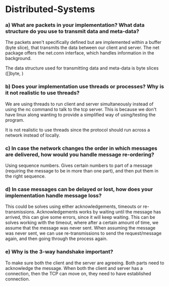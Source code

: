 # Distributed-Systems

### a) What are packets in your implementation? What data structure do you use to transmit data and meta-data?
The packets aren't specifically defined but are implemented within a buffer (byte slice), that transmits the data between our client and server. The net package offers the net.conn interface, which handles information in the background.  

The data structure used for transmitting data and meta-data is byte slices ([]byte, <buffer siZe>)

### b) Does your implementation use threads or processes? Why is it not realistic to use threads?
We are using threads to run client and server simultaneously instead of using the nc command to talk to the tcp server. This is because we don't have linux along wanting to provide a simplified way of using/testing the program.

It is not realistic to use threads since the protocol should run across a network instead of locally. 

### c) In case the network changes the order in which messages are delivered, how would you handle message re-ordering?
Using sequence numbers. Gives certain numbers to part of a message (requiring the message to be in more than one part), and then put them in the right sequence.

### d) In case messages can be delayed or lost, how does your implementation handle message loss?
This could be solves using either acknowledgements, timeouts or re-transmissions.
Acknowledgements works by waiting until the message has arrived, this can give some errors, since it will keep waiting. This can be solves working with the timeout, where after a certain amount of time, we assume that the message was never sent. 
When assuming the message was never sent, we can use re-transmissions to send the request/message again, and then going through the process again. 

### e) Why is the 3-way handshake important?
To make sure both the client and the server are agreeing. Both parts need to acknowledge the message. When both the client and server has a connection, then the TCP can move on, they need to have established connection.
